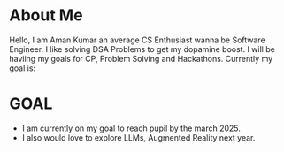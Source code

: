 About Me
===========

Hello, I am Aman Kumar an average CS Enthusiast wanna be Software Engineer. I like solving DSA Problems to get my dopamine boost. I will be haviing my goals for CP, Problem Solving and Hackathons. Currently my goal is:

# GOAL

- I am currently on my goal to reach pupil by the march 2025.
- I also would love to explore LLMs, Augmented Reality next year.

